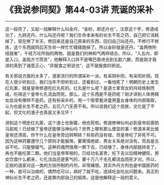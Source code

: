 # 《我说参同契》第44-03讲 荒诞的采补

------

这一段完了，又起一段解释什么叫金丹，“金砂，即还丹也”，注意这个字，修道成功了，九转还丹。什么叫还丹呢？我们生命本来有的长生不死之药，自己把它消耗掉了，现在修了半天，修回来还是自己原来的东西，回归自己叫还丹。不修行不修炼，这个东西就同后天生命一样忙忙碌碌跑掉了。所以金砂就是还丹。“盖两物所结就者”，千经万论所指的两物，就是我们的神和气两样结合。所以，“入五内，即是入口，盖指方寸而言”，他解释入口并不是嘴巴吞进去到五脏六腑，而是刚才我讲的真到了诚意正心，“非服食之邪说也”，这不是服食的邪说。

有关邪说方面的太多了，道家流行的所谓采补一派，有采阴补阳，有采阳补阴。现在人很少听到过，我们当年不但听到过，还看到过，一看怕死了！明朝历史上发生红丸案，就是皇帝修道吃红丸死的。红丸是什么呢？是道士拿宫女的月经炼制而成，吃得这个皇帝七孔流血而死。那么，这个东西是不是药呢？刚才讲到人体男精女血没有哪样不是药。还有些采补的，用一个吸管套进童男童女身体的内部吸取，认为也是长生不老之药，五花八门无奇不有。所以说我们这个民族，文化是了不起，但文化的渣子也真是又多又坏！

讲到这个明史红丸案，这个道士也倒霉，他也死啦。修道修神仙何必到皇帝前面拍马屁呢！已经做了皇帝还能够当神仙吗？世界上哪有那么便宜的事！修道本来比做皇帝还清高，你干什么在皇帝旁边转啊转？有些药没有错，但皇帝吃了非死不可。因为这种药要遵守几个原则才能服用，要离情绝欲，男女关系绝对没有，而且是五谷不吃，只能够服气。这种药偶然借用一颗下去，已经够了，身体内部就转变了，再也不能吃第二颗。他们当皇帝宰相的，已经功名富贵，吃下去以后精神健旺，男女饮食什么都来，七孔流血还是客气的，要十万八千毛孔都流血而死才对。所以，正统的道家对这一类的方技所制的丹剂，非常痛恨。其实外丹方剂也是中国医药的一种，是可以治病的，偶然吃可以，病好了就不吃，连续吃会吃出问题来。真正的神仙长生不老之药，还是靠内部自己的锻炼。这是他解释这一段的意义。